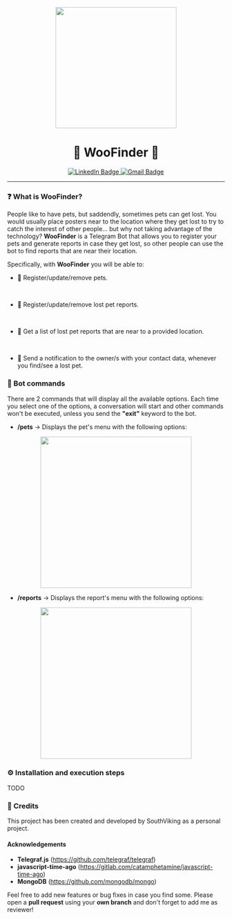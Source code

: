 <div id="header" align="center">
  <img src="https://images-wixmp-ed30a86b8c4ca887773594c2.wixmp.com/f/ce9484b3-9994-4b30-ab7c-f461ddcef0a0/detxm7r-74d150c4-5c1e-43fc-a87a-345f39260bbb.png?token=eyJ0eXAiOiJKV1QiLCJhbGciOiJIUzI1NiJ9.eyJzdWIiOiJ1cm46YXBwOjdlMGQxODg5ODIyNjQzNzNhNWYwZDQxNWVhMGQyNmUwIiwiaXNzIjoidXJuOmFwcDo3ZTBkMTg4OTgyMjY0MzczYTVmMGQ0MTVlYTBkMjZlMCIsIm9iaiI6W1t7InBhdGgiOiJcL2ZcL2NlOTQ4NGIzLTk5OTQtNGIzMC1hYjdjLWY0NjFkZGNlZjBhMFwvZGV0eG03ci03NGQxNTBjNC01YzFlLTQzZmMtYTg3YS0zNDVmMzkyNjBiYmIucG5nIn1dXSwiYXVkIjpbInVybjpzZXJ2aWNlOmZpbGUuZG93bmxvYWQiXX0.tNpGYB6skYQHjrRtoDNzj--LYeA7jhBBIe2uwqib32M" width="280"/>
  <h1>
  🐾 WooFinder 🐾 
</h1>
  <div id="badges">
    <a href="www.linkedin.com/in/sebastián-ignacio-toro-severino-06881a1a1" target="_blank">
      <img src="https://img.shields.io/badge/LinkedIn-blue?style=for-the-badge&logo=linkedin&logoColor=white" alt="LinkedIn Badge"/>
    </a>
    <a href="mailto:seb.toro.severino@gmail.com">
      <img src="https://img.shields.io/badge/Gmail-red?style=for-the-badge&logo=gmail&logoColor=white" alt="Gmail Badge"/>
    </a>
</div>

<hr>
  
</div>

### ❓ What is WooFinder? 

People like to have pets, but saddendly, sometimes pets can get lost. You would usually place posters near to the location where they get lost to try to catch the interest of other people... but why not taking advantage of the technology?
**WooFinder** is a Telegram Bot that allows you to register your pets and generate reports in case they get lost, so other people can use the bot to find reports that are near their location.

Specifically, with **WooFinder** you will be able to:

* 🐾 Register/update/remove pets.
<br>

* 🔎 Register/update/remove lost pet reports.
<br>

* 📍 Get a list of lost pet reports that are near to a provided location.
<br>

* 🔔 Send a notification to the owner/s with your contact data, whenever you find/see a lost pet.

### 🤖 Bot commands

There are 2 commands that will display all the available options. Each time you select one of the options, a conversation will start and other commands won't be executed, unless you send the **"exit"** keyword to the bot.

* **/pets** → Displays the pet's menu with the following options:

<div align="center">
  <img src="https://i.imgur.com/7nVU1OF.jpg" width="350"/>
</div>

* **/reports** → Displays the report's menu with the following options:

<div align="center">
  <img src="https://i.imgur.com/Ejh9luO.jpg" width="350"/>
</div>

### ⚙️ Installation and execution steps
TODO

### 🥇 Credits 

This project has been created and developed by SouthViking as a personal project.

#### Acknowledgements

* **Telegraf.js** (https://github.com/telegraf/telegraf)
* **javascript-time-ago** (https://gitlab.com/catamphetamine/javascript-time-ago)
* **MongoDB** (https://github.com/mongodb/mongo)


Feel free to add new features or bug fixes in case you find some. Please open a **pull request** using your **own branch** and don't forget to add me as reviewer!